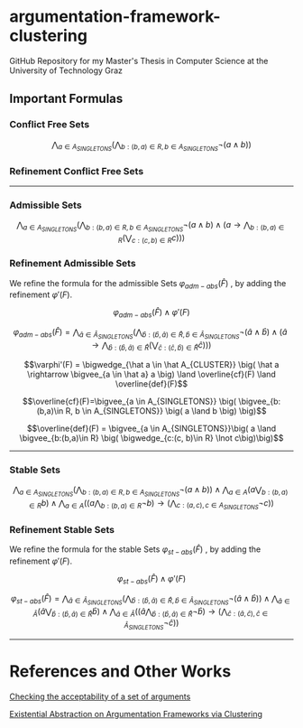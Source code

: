 # argumentation-framework-clustering
GitHub Repository for my Master's Thesis in Computer Science at the University of Technology Graz

## Important Formulas

### Conflict Free Sets
$$ \bigwedge_{a \in A_{SINGLETONS}} \big( \bigwedge_{b:(b,a)\in R, b \in A_{SINGLETONS}} \lnot \big( a \wedge b \big) \big)$$

### Refinement Conflict Free Sets

---
### Admissible Sets
$$ \bigwedge_{a \in A_{SINGLETONS}} \big( \bigwedge_{b:(b,a)\in R, b \in A_{SINGLETONS}} \lnot \big( a \wedge b \big) \land \big( a \rightarrow \bigwedge_{b:(b,a) \in R} \big( \bigvee_{c:(c,b) \in R} c\big) \big)\big)$$


### Refinement Admissible Sets
We refine the formula for the admissible Sets $\varphi_{adm-abs}(\hat F)$ , by adding the refinement $\varphi'(F)$.

$$ \varphi_{adm-abs}(\hat F) \land \varphi'(F) $$


$$\varphi_{adm-abs}(\hat F) = \bigwedge_{\hat a \in \hat A_{SINGLETONS}} \big( \bigwedge_{\hat b:(\hat b,\hat a)\in \hat R, \hat b \in \hat A_{SINGLETONS}} \lnot \big( \hat a \wedge \hat b \big) \land \big( \hat a \rightarrow \bigwedge_{\hat b:(\hat b,\hat a) \in \hat R} \big( \bigvee_{\hat c:(\hat c,\hat b) \in \hat R} \hat c\big) \big)\big)$$


$$\varphi'(F) = \bigwedge_{\hat a \in \hat A_{CLUSTER}} \big( \hat a \rightarrow \bigvee_{a \in \hat a} a \big)  \land \overline{cf}(F) \land \overline{def}(F)$$

$$\overline{cf}(F)=\bigvee_{a \in A_{SINGLETONS}} \big( \bigvee_{b:(b,a)\in R, b \in A_{SINGLETONS}} \big( a \land b \big) \big)$$

$$\overline{def}(F) = \bigvee_{a \in A_{SINGLETONS}}\big( a \land \bigvee_{b:(b,a)\in R} \big( \bigwedge_{c:(c, b)\in R} \lnot c\big)\big)$$

---

### Stable Sets 
$$ \bigwedge_{a \in A_{SINGLETONS}} \big( \bigwedge_{b:(b,a)\in R, b \in A_{SINGLETONS}} \lnot \big( a \wedge b \big) \big) \land \bigwedge_{a \in A} \big( a \bigvee_{b:(b,a)\in R} b\big) \land \bigwedge_{a \in A} \big( \big(  a \bigwedge_{b:(b,a) \in R} \lnot b\big)  \rightarrow \big( \bigwedge_{c:(a,c), c \in A_{SINGLETONS}} \lnot c\big) \big)$$


### Refinement Stable Sets
We refine the formula for the stable Sets $\varphi_{st-abs}(\hat F)$ , by adding the refinement $\varphi'(F)$.

$$ \varphi_{st-abs}(\hat F) \land \varphi'(F) $$

$$\varphi_{st-abs}(\hat F) = \bigwedge_{\hat a \in \hat A_{SINGLETONS}} \big( \bigwedge_{\hat b:(\hat b,\hat a)\in \hat R, \hat b \in \hat A_{SINGLETONS}} \lnot \big( \hat a \wedge \hat b \big) \big) \land \bigwedge_{\hat a \in \hat A} \big( \hat a \bigvee_{\hat b:(\hat b,\hat a)\in \hat R} \hat b\big) \land \bigwedge_{\hat a \in \hat A} \big( \big(  \hat a \bigwedge_{\hat b:(\hat b,\hat a) \in \hat R} \lnot \hat b\big)  \rightarrow \big( \bigwedge_{\hat c:(\hat a,\hat c), \hat c \in \hat A_{SINGLETONS}} \lnot \hat c\big) \big)$$


---

# References and Other Works
[Checking the acceptability of a set of arguments](https://www.pims.math.ca/science/2004/NMR/papers/paper08.pdf)

[Existential Abstraction on Argumentation Frameworks via Clustering](https://proceedings.kr.org/2021/52/kr2021-0052-saribatur-et-al.pdf)

